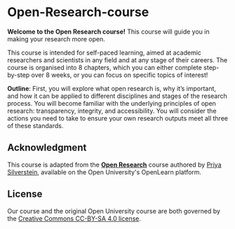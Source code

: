 # Open-Research-course

**Welcome to the Open Research course!** This course will guide you in making your research more open.

This course is intended for self-paced learning, aimed at academic researchers and scientists in any field and at any stage of their careers. The course is organised into 8 chapters, which you can either complete step-by-step over 8 weeks, or you can focus on specific topics of interest!

**Outline**: First, you will explore what open research is, why it’s important, and how it can be applied to different disciplines and stages of the research process. You will become familiar with the underlying principles of open research: transparency, integrity, and accessibility. You will consider the actions you need to take to ensure your own research outputs meet all three of these standards.

## Acknowledgment

This course is adapted from the [**Open Research**](https://www.open.edu/openlearncreate/course/view.php?id=11974) course authored by [Priya Silverstein](https://www.priyasilverstein.com/), available on the Open University's OpenLearn platform.

## License

Our course and the original Open University course are both governed by the [Creative Commons CC-BY-SA 4.0 license](https://creativecommons.org/licenses/by-sa/4.0/).

